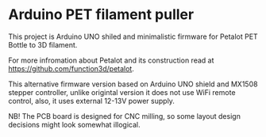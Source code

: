 # Arduino PET filament puller
This project is Arduino UNO shiled and minimalistic firmware for Petalot PET Bottle to 3D filament.

For more infromation about Petalot and its construction read at https://github.com/function3d/petalot.

This alternative firmware version based on Arduino UNO shield and MX1508 stepper controller, unlike origintal version it does not use WiFi remote control, also, it uses external 12-13V power supply.

NB! The PCB board is designed for CNC milling, so some layout design decisions might look somewhat illogical.

